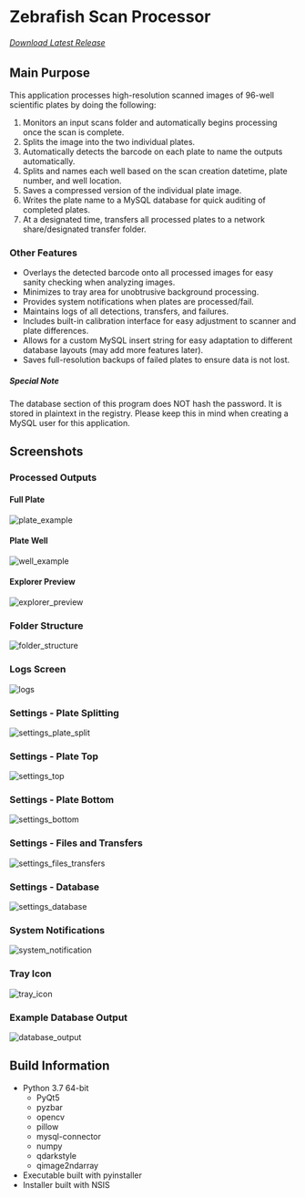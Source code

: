 # Zebrafish Scan Processor
###### [Download Latest Release](https://github.com/SARL-Engineering/ZScan_Processor/releases/latest)
## Main Purpose
This application processes high-resolution scanned images of 96-well scientific plates by doing the following:
1. Monitors an input scans folder and automatically begins processing once the scan is complete.
2. Splits the image into the two individual plates.
3. Automatically detects the barcode on each plate to name the outputs automatically.
4. Splits and names each well based on the scan creation datetime, plate number, and well location.
5. Saves a compressed version of the individual plate image.
6. Writes the plate name to a MySQL database for quick auditing of completed plates.
7. At a designated time, transfers all processed plates to a network share/designated transfer folder.

### Other Features
* Overlays the detected barcode onto all processed images for easy sanity checking when analyzing images.
* Minimizes to tray area for unobtrusive background processing.
* Provides system notifications when plates are processed/fail.
* Maintains logs of all detections, transfers, and failures.
* Includes built-in calibration interface for easy adjustment to scanner and plate differences.
* Allows for a custom MySQL insert string for easy adaptation to different database layouts (may add more features later).
* Saves full-resolution backups of failed plates to ensure data is not lost.

##### Special Note
The database section of this program does NOT hash the password. It is stored in plaintext in the registry.
Please keep this in mind when creating a MySQL user for this application.

## Screenshots
### Processed Outputs
#### Full Plate
![plate_example]

#### Plate Well
![well_example]

#### Explorer Preview
![explorer_preview]

### Folder Structure
![folder_structure]

### Logs Screen
![logs]

### Settings - Plate Splitting
![settings_plate_split]

### Settings - Plate Top
![settings_top]

### Settings - Plate Bottom
![settings_bottom]

### Settings - Files and Transfers
![settings_files_transfers]

### Settings - Database
![settings_database]

### System Notifications
![system_notification]

### Tray Icon
![tray_icon]

### Example Database Output
![database_output]

[logs]:_screenshots_/logs.png
[plate_example]:_screenshots_/plate_example.png
[well_example]:_screenshots_/well_example.png
[explorer_preview]:_screenshots_/output.png
[folder_structure]:_screenshots_/folder_structure.png
[settings_bottom]:_screenshots_/settings_bottom_plate.png
[settings_top]:_screenshots_/settings_top_plate.png
[settings_plate_split]:_screenshots_/settings_plate_splitting.png
[settings_files_transfers]:_screenshots_/settings_files_and_transfers.png
[settings_database]:_screenshots_/settings_database.png
[system_notification]:_screenshots_/system_notification.png
[tray_icon]:_screenshots_/tray_icon.png
[database_output]:_screenshots_/database_output.png

## Build Information
* Python 3.7 64-bit
    * PyQt5
    * pyzbar
    * opencv
    * pillow
    * mysql-connector
    * numpy
    * qdarkstyle
    * qimage2ndarray
* Executable built with pyinstaller
* Installer built with NSIS
